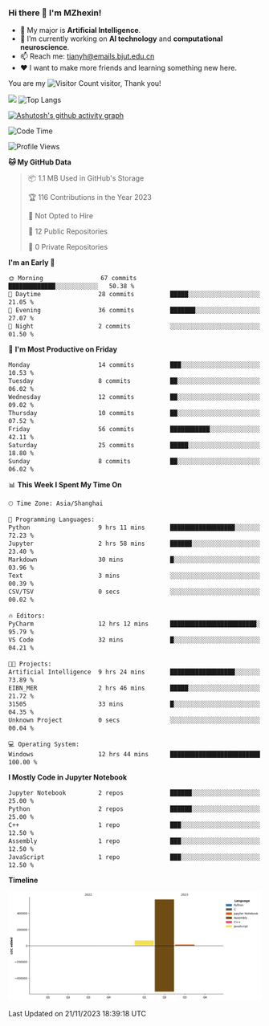### Hi there 👋 I'm MZhexin!

- 💬 My major is **Artificial Intelligence**.
- 🔭 I’m currently working on **AI technology** and **computational neuroscience**.
- 📫 Reach me: <tianyh@emails.bjut.edu.cn> 
- :heart: I want to make more friends and learning something new here.

You are my ![Visitor Count](https://profile-counter.glitch.me/MZhexin/count.svg) visitor, Thank you!

 ![](https://github-readme-stats.vercel.app/api?username=MZhexin&show_icons=true&theme=transparent) ![Top Langs](https://github-readme-stats.vercel.app/api/top-langs/?username=MZhexin&layout=compact&theme=tokyonight) 

[![Ashutosh's github activity graph](https://github-readme-activity-graph.vercel.app/graph?username=MZhexin)](https://github.com/ashutosh00710/github-readme-activity-graph)



<!--START_SECTION:waka-->
![Code Time](http://img.shields.io/badge/Code%20Time-20%20hrs%2050%20mins-blue)

![Profile Views](http://img.shields.io/badge/Profile%20Views-481-blue)

**🐱 My GitHub Data** 

> 📦 1.1 MB Used in GitHub's Storage 
 > 
> 🏆 116 Contributions in the Year 2023
 > 
> 🚫 Not Opted to Hire
 > 
> 📜 12 Public Repositories 
 > 
> 🔑 0 Private Repositories 
 > 
**I'm an Early 🐤** 

```text
🌞 Morning                67 commits          █████████████░░░░░░░░░░░░   50.38 % 
🌆 Daytime                28 commits          █████░░░░░░░░░░░░░░░░░░░░   21.05 % 
🌃 Evening                36 commits          ███████░░░░░░░░░░░░░░░░░░   27.07 % 
🌙 Night                  2 commits           ░░░░░░░░░░░░░░░░░░░░░░░░░   01.50 % 
```
📅 **I'm Most Productive on Friday** 

```text
Monday                   14 commits          ███░░░░░░░░░░░░░░░░░░░░░░   10.53 % 
Tuesday                  8 commits           ██░░░░░░░░░░░░░░░░░░░░░░░   06.02 % 
Wednesday                12 commits          ██░░░░░░░░░░░░░░░░░░░░░░░   09.02 % 
Thursday                 10 commits          ██░░░░░░░░░░░░░░░░░░░░░░░   07.52 % 
Friday                   56 commits          ███████████░░░░░░░░░░░░░░   42.11 % 
Saturday                 25 commits          █████░░░░░░░░░░░░░░░░░░░░   18.80 % 
Sunday                   8 commits           ██░░░░░░░░░░░░░░░░░░░░░░░   06.02 % 
```


📊 **This Week I Spent My Time On** 

```text
🕑︎ Time Zone: Asia/Shanghai

💬 Programming Languages: 
Python                   9 hrs 11 mins       ██████████████████░░░░░░░   72.23 % 
Jupyter                  2 hrs 58 mins       ██████░░░░░░░░░░░░░░░░░░░   23.40 % 
Markdown                 30 mins             █░░░░░░░░░░░░░░░░░░░░░░░░   03.96 % 
Text                     3 mins              ░░░░░░░░░░░░░░░░░░░░░░░░░   00.39 % 
CSV/TSV                  0 secs              ░░░░░░░░░░░░░░░░░░░░░░░░░   00.02 % 

🔥 Editors: 
PyCharm                  12 hrs 12 mins      ████████████████████████░   95.79 % 
VS Code                  32 mins             █░░░░░░░░░░░░░░░░░░░░░░░░   04.21 % 

🐱‍💻 Projects: 
Artificial Intelligence  9 hrs 24 mins       ██████████████████░░░░░░░   73.89 % 
EIBN_MER                 2 hrs 46 mins       █████░░░░░░░░░░░░░░░░░░░░   21.72 % 
31505                    33 mins             █░░░░░░░░░░░░░░░░░░░░░░░░   04.35 % 
Unknown Project          0 secs              ░░░░░░░░░░░░░░░░░░░░░░░░░   00.04 % 

💻 Operating System: 
Windows                  12 hrs 44 mins      █████████████████████████   100.00 % 
```

**I Mostly Code in Jupyter Notebook** 

```text
Jupyter Notebook         2 repos             ██████░░░░░░░░░░░░░░░░░░░   25.00 % 
Python                   2 repos             ██████░░░░░░░░░░░░░░░░░░░   25.00 % 
C++                      1 repo              ███░░░░░░░░░░░░░░░░░░░░░░   12.50 % 
Assembly                 1 repo              ███░░░░░░░░░░░░░░░░░░░░░░   12.50 % 
JavaScript               1 repo              ███░░░░░░░░░░░░░░░░░░░░░░   12.50 % 
```



**Timeline**

![Lines of Code chart](https://raw.githubusercontent.com/MZhexin/MZhexin/main/assets/bar_graph.png)


 Last Updated on 21/11/2023 18:39:18 UTC
<!--END_SECTION:waka-->


